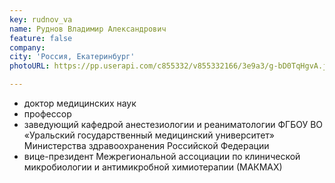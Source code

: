 ```yaml
---
key: rudnov_va
name: Руднов Владимир Александрович
feature: false
company: 
city: 'Россия, Екатеринбург'
photoURL: https://pp.userapi.com/c855332/v855332166/3e9a3/g-bD0TqHgvA.jpg

---
```


- доктор медицинских наук
- профессор
- заведующий кафедрой анестезиологии и реаниматологии ФГБОУ ВО «Уральский государственный медицинский университет» Министерства здравоохранения Российской Федерации
- вице-президент Межрегиональной ассоциации по клинической микробиологии и антимикробной химиотерапии (МАКМАХ)
